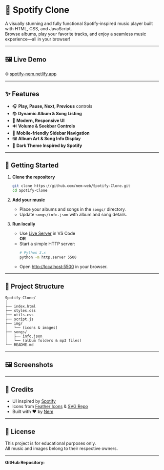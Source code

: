 # 🎵 Spotify Clone

A visually stunning and fully functional Spotify-inspired music player built with HTML, CSS, and JavaScript.  
Browse albums, play your favorite tracks, and enjoy a seamless music experience—all in your browser!

---

## 🖼️ Live Demo

🌐 [spotify-nem.netlify.app](https://spotify-nem.netlify.app/)

---

## ✨ Features

- 🎧 **Play, Pause, Next, Previous** controls
- 📚 **Dynamic Album & Song Listing**
- 🎨 **Modern, Responsive UI**
- 🔊 **Volume & Seekbar Controls**
- 📱 **Mobile-friendly Sidebar Navigation**
- 🖼️ **Album Art & Song Info Display**
- 🌙 **Dark Theme Inspired by Spotify**

---

## 🚀 Getting Started

1. **Clone the repository**

   ```bash
   git clone https://github.com/nem-web/Spotify-Clone.git
   cd Spotify-Clone
   ```

2. **Add your music**

   - Place your albums and songs in the `songs/` directory.
   - Update `songs/info.json` with album and song details.

3. **Run locally**
   - Use [Live Server](https://marketplace.visualstudio.com/items?itemName=ritwickdey.LiveServer) in VS Code  
     **OR**
   - Start a simple HTTP server:
     ```bash
     # Python 3.x
     python -m http.server 5500
     ```
   - Open [http://localhost:5500](http://localhost:5500) in your browser.

---

## 📁 Project Structure

```
Spotify-Clone/
│
├── index.html
├── styles.css
├── utils.css
├── script.js
├── img/
│   └── (icons & images)
├── songs/
│   ├── info.json
│   └── (album folders & mp3 files)
└── README.md
```

---

## 🖼️ Screenshots

<!-- Add your screenshot in img/screenshot.png and uncomment below -->
<!-- ![Spotify Clone Screenshot](img/screenshot.png) -->

---

## 🙌 Credits

- UI inspired by [Spotify](https://spotify.com)
- Icons from [Feather Icons](https://feathericons.com/) & [SVG Repo](https://www.svgrepo.com/)
- Built with ❤️ by [Nem](https://github.com/nem-web)

---

## 📜 License

This project is for educational purposes only.  
All music and images belong to their respective owners.

---

**GitHub Repository:**
